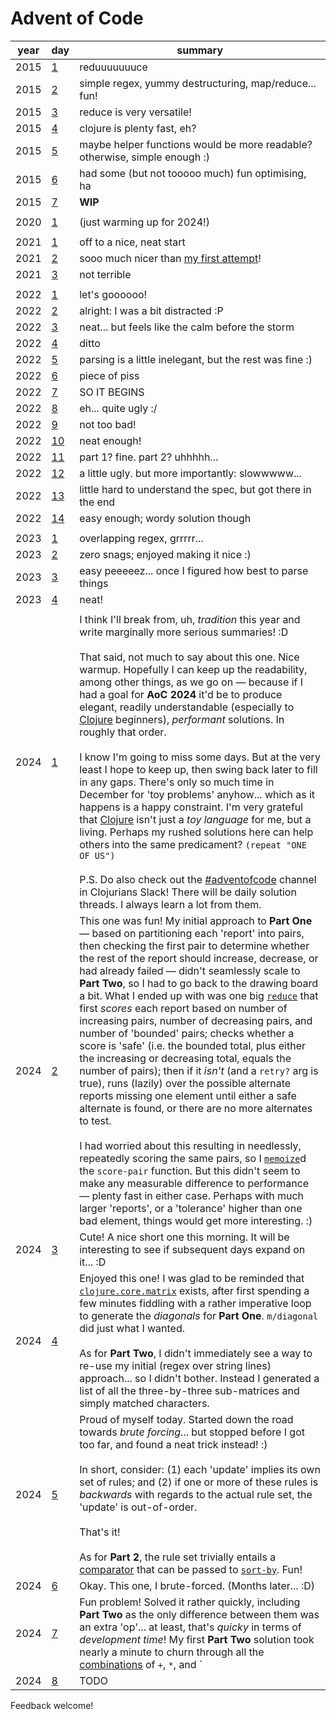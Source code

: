# Advent of Code

| year | day | summary |
| --- | --- | --- |
| 2015 | [1](src/y2015/d1.clj) | reduuuuuuuce |
| 2015 | [2](src/y2015/d2.clj) | simple regex, yummy destructuring, map/reduce... fun! |
| 2015 | [3](src/y2015/d3.clj) | reduce is very versatile! |
| 2015 | [4](src/y2015/d4.clj) | clojure is plenty fast, eh? |
| 2015 | [5](src/y2015/d5.clj) | maybe helper functions would be more readable? otherwise, simple enough :) |
| 2015 | [6](src/y2015/d6.clj) | had some (but not tooooo much) fun optimising, ha |
| 2015 | [7](src/y2015/d7.clj) | **WIP** |
| | | |
| 2020 | [1](src/y2020/d1.clj) | (just warming up for 2024!) |
| | | |
| 2021 | [1](src/y2021/d1.clj) | off to a nice, neat start |
| 2021 | [2](src/y2021/d2.clj) | sooo much nicer than [my first attempt](https://github.com/CarnunMP/AoC-2021/blob/master/src/days/day2.clj)! |
| 2021 | [3](src/y2021/d3.clj) | not terrible |
| | | |
| 2022 | [1](src/y2022/d1.clj) | let's goooooo! |
| 2022 | [2](src/y2022/d2.clj) | alright: I was a bit distracted :P |
| 2022 | [3](src/y2022/d3.clj) | neat... but feels like the calm before the storm |
| 2022 | [4](src/y2022/d4.clj) | ditto |
| 2022 | [5](src/y2022/d5.clj) | parsing is a little inelegant, but the rest was fine :) |
| 2022 | [6](src/y2022/d6.clj) | piece of piss |
| 2022 | [7](src/y2022/d7.clj) | SO IT BEGINS |
| 2022 | [8](src/y2022/d8.clj) | eh... quite ugly :/ |
| 2022 | [9](src/y2022/d9.clj) | not too bad! |
| 2022 | [10](src/y2022/d10.clj) | neat enough! |
| 2022 | [11](src/y2022/d11.clj) | part 1? fine. part 2? uhhhhh... |
| 2022 | [12](src/y2022/d12.clj) | a little ugly. but more importantly: slowwwww... |
| 2022 | [13](src/y2022/d13.clj) | little hard to understand the spec, but got there in the end |
| 2022 | [14](src/y2022/d14.clj) | easy enough; wordy solution though |
| | | |
| 2023 | [1](src/y2023/d1.clj) | overlapping regex, grrrrr... |
| 2023 | [2](src/y2023/d2.clj) | zero snags; enjoyed making it nice :) |
| 2023 | [3](src/y2023/d3.clj) | easy peeeeez... once I figured how best to parse things |
| 2023 | [4](src/y2023/d4.clj) | neat! |
| | | |
| 2024 | [1](src/y2024/d1.clj) | I think I'll break from, uh, _tradition_ this year and write marginally more serious summaries! :D</br></br>That said, not much to say about this one. Nice warmup. Hopefully I can keep up the readability, among other things, as we go on — because if I had a goal for **AoC 2024** it'd be to produce elegant, readily understandable (especially to [Clojure](https://clojure.org) beginners), _performant_ solutions. In roughly that order.</br></br>I know I'm going to miss some days. But at the very least I hope to keep up, then swing back later to fill in any gaps. There's only so much time in December for 'toy problems' anyhow... which as it happens is a happy constraint. I'm very grateful that [Clojure](https://clojure.org) isn't just a _toy language_ for me, but a living. Perhaps my rushed solutions here can help others into the same predicament? `(repeat "ONE OF US")`</br></br>P.S. Do also check out the [#adventofcode](https://clojurians.slack.com/archives/C0GLTDB2T) channel in Clojurians Slack! There will be daily solution threads. I always learn a lot from them. |
| 2024 | [2](src/y2024/d2.clj) | This one was fun! My initial approach to **Part One** — based on partitioning each 'report' into pairs, then checking the first pair to determine whether the rest of the report should increase, decrease, or had already failed — didn't seamlessly scale to **Part Two**, so I had to go back to the drawing board a bit. What I ended up with was one big [`reduce`](https://clojuredocs.org/clojure.core/reduce) that first _scores_ each report based on number of increasing pairs, number of decreasing pairs, and number of 'bounded' pairs; checks whether a score is 'safe' (i.e. the bounded total, plus either the increasing or decreasing total, equals the number of pairs); then if it *isn't* (and a `retry?` arg is true), runs (lazily) over the possible alternate reports missing one element until either a safe alternate is found, or there are no more alternates to test.</br></br>I had worried about this resulting in needlessly, repeatedly scoring the same pairs, so I [`memoize`](https://clojuredocs.org/clojure.core/memoize)d the `score-pair` function. But this didn't seem to make any measurable difference to performance — plenty fast in either case. Perhaps with much larger 'reports', or a 'tolerance' higher than one bad element, things would get more interesting. :) |
| 2024 | [3](src/y2024/d3.clj) | Cute! A nice short one this morning. It will be interesting to see if subsequent days expand on it... :D |
| 2024 | [4](src/y2024/d4.clj) | Enjoyed this one! I was glad to be reminded that [`clojure.core.matrix`](https://github.com/mikera/core.matrix) exists, after first spending a few minutes fiddling with a rather imperative loop to generate the *diagonals* for **Part One**. `m/diagonal` did just what I wanted.</br></br>As for **Part Two**, I didn't immediately see a way to re-use my initial (regex over string lines) approach... so I didn't bother. Instead I generated a list of all the three-by-three sub-matrices and simply matched characters.|
| 2024 | [5](src/y2024/d5.clj) | Proud of myself today. Started down the road towards *brute forcing*... but stopped before I got too far, and found a neat trick instead! :)</br></br>In short, consider: (1) each 'update' implies its own set of rules; and (2) if one or more of these rules is *backwards* with regards to the actual rule set, the 'update' is out-of-order.</br></br>That's it!</br></br>As for **Part 2**, the rule set trivially entails a [comparator](https://clojure.org/guides/comparators) that can be passed to [`sort-by`](https://clojuredocs.org/clojure.core/sort-by). Fun!|
| 2024 | [6](src/y2024/d6.clj) | Okay. This one, I brute-forced. (Months later... :D) |
| 2024 | [7](src/y2024/d7.clj) | Fun problem! Solved it rather quickly, including **Part Two** as the only difference between them was an extra 'op'... at least, that's *quicky* in terms of *development time*! My first **Part Two** solution took nearly a minute to churn through all the [combinations](https://github.com/clojure/math.combinatorics) of `+`, `*`, and `||`. So I had to do something about that.</br></br>Naturally, I reached right for [clj-async-profiler](https://github.com/clojure-goes-fast/clj-async-profiler?tab=readme-ov-file). Which immediately put the spotlight on (what came to be called) `apply-ops-v1`. Swapping a recusive solution for one based on `reduce` improved performance by ~2x. Then, `solve-v2` swapped a `keep` for a `pmap` for another ~2x speedup.</br></br>In retrospect — after seeing how folks in [Clojurians Slack](https://clojurians.slack.com/archives/C0GLTDB2T/p1733549106914809) approached **Day 7**! — I was maybe a bit too attached to, well, my brute-forcey solution. And rather than try to eke out little incremental gains... at least one [really neat trick](https://clojurians.slack.com/archives/C0GLTDB2T/p1733578895712889?thread_ts=1733549106.914809&cid=C0GLTDB2T) was waiting there to be found that would have sped things up by *orders of magnitude* instead. Oh well. Flame graphs are pretty. :D |
| 2024 | [8](src/y2024/d8.clj) | TODO |

Feedback welcome!
